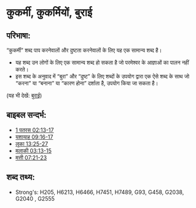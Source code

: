 # कुकर्मी, कुकर्मियों, बुराई #

## परिभाषा: ##

“कुकर्मी” शब्द पाप करनेवालों और दुष्टता करनेवालों के लिए यह एक सामान्य शब्द है।

* यह शब्द उन लोगों के लिए एक सामान्य शब्द हो सकता है जो परमेश्वर के आज्ञाओं का पालन नहीं करते।
* इस शब्द के अनुवाद में “बुरा” और “दुष्ट” के लिए शब्दों के उपयोग द्वारा एक ऐसे शब्द के साथ जो “करना” या “बनाना” या “कारण होना” दर्शाता है, उपयोग किया जा सकता है।

(यह भी देखें: [बुराई](../kt/evil.md))

## बाइबल सन्दर्भ: ##

* [1 पतरस 02:13-17](rc://en/tn/help/1pe/02/13)
* [यशायाह 09:16-17](rc://en/tn/help/isa/09/16)
* [लूका 13:25-27](rc://en/tn/help/luk/13/25)
* [मलाकी 03:13-15](rc://en/tn/help/mal/03/13)
* [मत्ती 07:21-23](rc://en/tn/help/mat/07/21)

## शब्द तथ्य: ##

* Strong's: H205, H6213, H6466, H7451, H7489, G93, G458, G2038, G2040 , G2555
